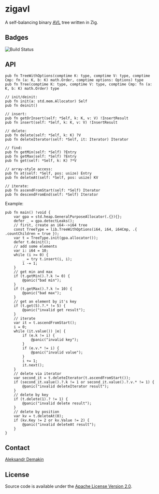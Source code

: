 # zigavl
A self-balancing binary [AVL](https://en.wikipedia.org/wiki/AVL_tree) tree written in Zig.

## Badges

![Build Status](https://img.shields.io/github/actions/workflow/status/ultd/base58-zig/test.yml?branch=main)

## API
```zig
pub fn TreeWithOptions(comptime K: type, comptime V: type, comptime Cmp: fn (a: K, b: K) math.Order, comptime options: Options) type
pub fn Tree(comptime K: type, comptime V: type, comptime Cmp: fn (a: K, b: K) math.Order) type

// init/deinit:
pub fn init(a: std.mem.Allocator) Self
pub fn deinit()

// insert:
pub fn getOrInsert(self: *Self, k: K, v: V) !InsertResult 
pub fn insert(self: *Self, k: K, v: V) !InsertResult

// delete:
pub fn delete(self: *Self, k: K) ?V
pub fn deleteIterator(self: *Self, it: Iterator) Iterator

// find:
pub fn getMin(self: *Self) ?Entry
pub fn getMax(self: *Self) ?Entry
pub fn get(self: *Self, k: K) ?*V

// array-style access:
pub fn at(self: *Self, pos: usize) Entry
pub fn deleteAt(self: *Self, pos: usize) KV

// iterate:
pub fn ascendFromStart(self: *Self) Iterator
pub fn descendFromEnd(self: *Self) Iterator

```

Example:
```zig
pub fn main() !void {
    var gpa = std.heap.GeneralPurposeAllocator(.{}){};
    defer _ = gpa.detectLeaks();
    // first, create an i64-->i64 tree
    const TreeType = lib.TreeWithOptions(i64, i64, i64Cmp, .{ .countChildren = true });
    var t = TreeType.init(gpa.allocator());
    defer t.deinit();
    // add some elements
    var i: i64 = 10;
    while (i >= 0) {
        _ = try t.insert(i, i);
        i -= 1;
    }
    // get min and max
    if (t.getMin().?.k != 0) {
        @panic("bad min");
    }
    if (t.getMax().?.k != 10) {
        @panic("bad max");
    }
    // get an element by it's key
    if (t.get(5).?.* != 5) {
        @panic("invalid get result");
    }
    // iterate
    var it = t.ascendFromStart();
    i = 0;
    while (it.value()) |e| {
        if (e.k != i) {
            @panic("invalid key");
        }
        if (e.v.* != i) {
            @panic("invalid value");
        }
        i += 1;
        it.next();
    }
    // delete via iterator
    var second_it = t.deleteIterator(t.ascendFromStart());
    if (second_it.value().?.k != 1 or second_it.value().?.v.* != 1) {
        @panic("invalid deleteIterator result");
    }
    // delete by key
    if (t.delete(1).? != 1) {
        @panic("invalid delete result");
    }
    // delete by position
    var kv = t.deleteAt(0);
    if (kv.Key != 2 or kv.Value != 2) {
        @panic("invalid deleteAt result");
    }
}

```

## Contact

[Aleksandr Demakin](mailto:alexander.demakin@gmail.com)

## License

Source code is available under the [Apache License Version 2.0](/LICENSE).
